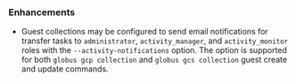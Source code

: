 ### Enhancements

* Guest collections may be configured to send email notifications for
  transfer tasks to `administrator`, `activity_manager`, and
  `activity_monitor` roles with the `--activity-notifications`
  option. The option is supported for both `globus gcp collection` and
  `globus gcs collection` guest create and update commands.
